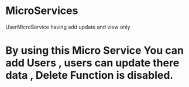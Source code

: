 # MicroServices
 UserMicroService having add update and view only
#  By using this Micro Service You can add Users , users can update there data , Delete Function is disabled. 
